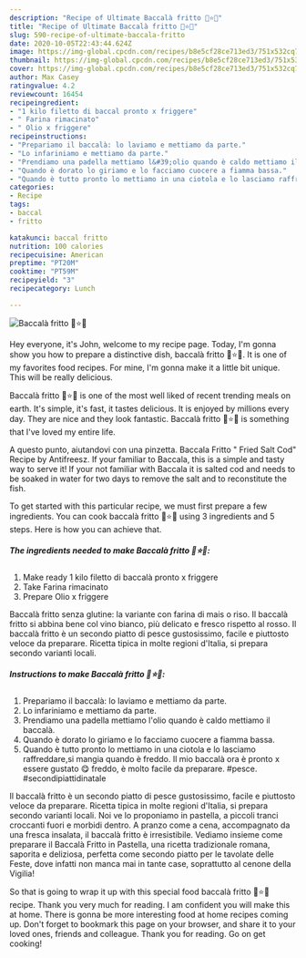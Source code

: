 ```yaml
---
description: "Recipe of Ultimate Baccalà fritto 🎄⭐🎅"
title: "Recipe of Ultimate Baccalà fritto 🎄⭐🎅"
slug: 590-recipe-of-ultimate-baccala-fritto
date: 2020-10-05T22:43:44.624Z
image: https://img-global.cpcdn.com/recipes/b8e5cf28ce713ed3/751x532cq70/baccala-fritto-🎄⭐🎅-recipe-main-photo.jpg
thumbnail: https://img-global.cpcdn.com/recipes/b8e5cf28ce713ed3/751x532cq70/baccala-fritto-🎄⭐🎅-recipe-main-photo.jpg
cover: https://img-global.cpcdn.com/recipes/b8e5cf28ce713ed3/751x532cq70/baccala-fritto-🎄⭐🎅-recipe-main-photo.jpg
author: Max Casey
ratingvalue: 4.2
reviewcount: 16454
recipeingredient:
- "1 kilo filetto di baccal pronto x friggere"
- " Farina rimacinato"
- " Olio x friggere"
recipeinstructions:
- "Prepariamo il baccalà: lo laviamo e mettiamo da parte."
- "Lo infariniamo e mettiamo da parte."
- "Prendiamo una padella mettiamo l&#39;olio quando è caldo mettiamo il baccalà."
- "Quando è dorato lo giriamo e lo facciamo cuocere a fiamma bassa."
- "Quando è tutto pronto lo mettiamo in una ciotola e lo lasciamo raffreddare,si mangia quando è freddo. Il mio baccalà ora è pronto x essere gustato 😋 freddo, è molto facile da preparare. #pesce. #secondipiattidinatale"
categories:
- Recipe
tags:
- baccal
- fritto

katakunci: baccal fritto 
nutrition: 100 calories
recipecuisine: American
preptime: "PT20M"
cooktime: "PT59M"
recipeyield: "3"
recipecategory: Lunch

---
```



![Baccalà fritto 🎄⭐🎅](https://img-global.cpcdn.com/recipes/b8e5cf28ce713ed3/751x532cq70/baccala-fritto-🎄⭐🎅-recipe-main-photo.jpg)

Hey everyone, it's John, welcome to my recipe page. Today, I'm gonna show you how to prepare a distinctive dish, baccalà fritto 🎄⭐🎅. It is one of my favorites food recipes. For mine, I'm gonna make it a little bit unique. This will be really delicious.

Baccalà fritto 🎄⭐🎅 is one of the most well liked of recent trending meals on earth. It's simple, it's fast, it tastes delicious. It is enjoyed by millions every day. They are nice and they look fantastic. Baccalà fritto 🎄⭐🎅 is something that I've loved my entire life.

A questo punto, aiutandovi con una pinzetta. Baccala Fritto &#34; Fried Salt Cod&#34; Recipe by Antifreesz. If your familiar to Baccala, this is a simple and tasty way to serve it! If your not familiar with Baccala it is salted cod and needs to be soaked in water for two days to remove the salt and to reconstitute the fish.


To get started with this particular recipe, we must first prepare a few ingredients. You can cook baccalà fritto 🎄⭐🎅 using 3 ingredients and 5 steps. Here is how you can achieve that.

<!--inarticleads1-->

##### The ingredients needed to make Baccalà fritto 🎄⭐🎅:

1. Make ready 1 kilo filetto di baccalà pronto x friggere
1. Take  Farina rimacinato
1. Prepare  Olio x friggere


Baccalà fritto senza glutine: la variante con farina di mais o riso. Il baccalà fritto si abbina bene col vino bianco, più delicato e fresco rispetto al rosso. Il baccalà fritto è un secondo piatto di pesce gustosissimo, facile e piuttosto veloce da preparare. Ricetta tipica in molte regioni d&#39;Italia, si prepara secondo varianti locali. 

<!--inarticleads2-->

##### Instructions to make Baccalà fritto 🎄⭐🎅:

1. Prepariamo il baccalà: lo laviamo e mettiamo da parte.
1. Lo infariniamo e mettiamo da parte.
1. Prendiamo una padella mettiamo l&#39;olio quando è caldo mettiamo il baccalà.
1. Quando è dorato lo giriamo e lo facciamo cuocere a fiamma bassa.
1. Quando è tutto pronto lo mettiamo in una ciotola e lo lasciamo raffreddare,si mangia quando è freddo. Il mio baccalà ora è pronto x essere gustato 😋 freddo, è molto facile da preparare. #pesce. #secondipiattidinatale


Il baccalà fritto è un secondo piatto di pesce gustosissimo, facile e piuttosto veloce da preparare. Ricetta tipica in molte regioni d&#39;Italia, si prepara secondo varianti locali. Noi ve lo proponiamo in pastella, a piccoli tranci croccanti fuori e morbidi dentro. A pranzo come a cena, accompagnato da una fresca insalata, il baccalà fritto è irresistibile. Vediamo insieme come preparare il Baccalà Fritto in Pastella, una ricetta tradizionale romana, saporita e deliziosa, perfetta come secondo piatto per le tavolate delle Feste, dove infatti non manca mai in tante case, soprattutto al cenone della Vigilia! 

So that is going to wrap it up with this special food baccalà fritto 🎄⭐🎅 recipe. Thank you very much for reading. I am confident you will make this at home. There is gonna be more interesting food at home recipes coming up. Don't forget to bookmark this page on your browser, and share it to your loved ones, friends and colleague. Thank you for reading. Go on get cooking!
